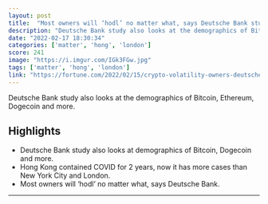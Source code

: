 ```yaml
---
layout: post
title:  "Most owners will ‘hodl’ no matter what, says Deutsche Bank study"
description: "Deutsche Bank study also looks at the demographics of Bitcoin, Ethereum, Dogecoin and more."
date: "2022-02-17 18:30:34"
categories: ['matter', 'hong', 'london']
score: 241
image: "https://i.imgur.com/IGk3FGw.jpg"
tags: ['matter', 'hong', 'london']
link: "https://fortune.com/2022/02/15/crypto-volatility-owners-deutsche-bank/?fbclid=IwAR3EdDGtKWczQAAhULTW_B5gi8W0rqJlhPHwU8MFsNWxSqsx1NxZpbl1Ljs"
---
```


Deutsche Bank study also looks at the demographics of Bitcoin, Ethereum, Dogecoin and more.

## Highlights

- Deutsche Bank study also looks at demographics of Bitcoin, Dogecoin and more.
- Hong Kong contained COVID for 2 years, now it has more cases than New York City and London.
- Most owners will ‘hodl’ no matter what, says Deutsche Bank.

---

